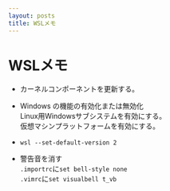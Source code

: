 ```yaml
---
layout: posts
title: WSLメモ
---
```


# WSLメモ

* カーネルコンポーネントを更新する。

* Windows の機能の有効化または無効化  
Linux用Windowsサブシステムを有効にする。  
仮想マシンプラットフォームを有効にする。

* `wsl --set-default-version 2`

* 警告音を消す  
`.importrc`に`set bell-style none`  
`.vimrc`に`set visualbell t_vb`

